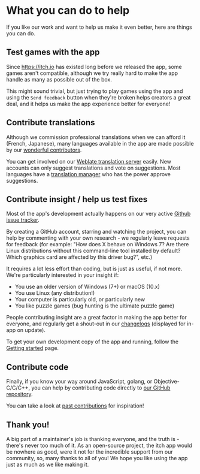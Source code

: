 
# What you can do to help

If you like our work and want to help us make it even better, here are
things you can do.

## Test games with the app

Since <https://itch.io> has existed long before we released the app, some games
aren't compatible, although we try really hard to make the app handle as many
as possible out of the box.

This might sound trivial, but just trying to play games using the app and using
the `Send feedback` button when they're broken helps creators a great deal, and it
helps us make the app experience better for everyone!

## Contribute translations

Although we commission professional translations when we can afford it (French, Japanese),
many languages available in the app are made possible by our [wonderful contributors](https://github.com/itchio/itch/graphs/contributors).

You can get involved on our [Weblate translation server](https://weblate.itch.ovh/engage/itch/)
easily. New accounts can only suggest translations and vote on suggestions. Most
languages have a [translation manager][tr-managers] who has the power approve suggestions.

[tr-managers]: https://github.com/itchio/itch/issues/696

## Contribute insight / help us test fixes

Most of the app's development actually happens on our very active [Github issue tracker](https://github.com/itchio/itch/issues).

By creating a GitHub account, starring and watching the project, you can help by
commenting with your own research - we regularly leave requests for feedback
(for example: "How does X behave on Windows 7? Are there Linux distributions without
this command-line tool installed by default? Which graphics card are affected by
this driver bug?", etc.)

It requires a lot less effort than coding, but is just as useful, if not more.
We're particularly interested in your insight if:

  * You use an older version of Windows (7+) or macOS (10.x)
  * You use Linux (any distribution!)
  * Your computer is particularly old, or particularly new
  * You like puzzle games (bug hunting is the ultimate puzzle game)

People contributing insight are a great factor in making the app better for
everyone, and regularly get a shout-out in our [changelogs](http://github.com/itchio/itch/releases) (displayed for
in-app on update).

To get your own development copy of the app and running, follow the
[Getting started](getting-started.md) page.

## Contribute code

Finally, if you know your way around JavaScript, golang, or Objective-C/C/C++,
you can help by contributing code directly to [our GitHub repository](https://github.com/itchio/itch).

You can take a look at [past contributions](https://github.com/itchio/itch/pulls?q=is%3Apr+is%3Aclosed) for inspiration!

## Thank you!

A big part of a maintainer's job is thanking everyone, and the truth is - there's
never too much of it. As an open-source project, the itch app would be nowhere as
good, were it not for the incredible support from our community, so, many thanks
to all of you! We hope you like using the app just as much as we like making it.
